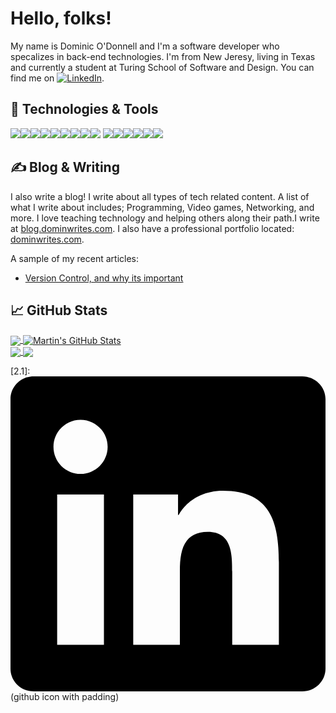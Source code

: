 # Hello, folks!

My name is Dominic O'Donnell and I'm a software developer who specalizes in back-end technologies. I'm from New Jeresy, living in Texas and currently a student at Turing School of Software and Design. You can find me on [![LinkedIn][3.2]][3].

## 🔧 Technologies & Tools
![](https://img.shields.io/badge/OS-Linux-informational?style=flat&logo=linux&logoColor=white&color=77b6ea)![](https://img.shields.io/badge/OS-MacOS-informational?style=flat&logo=MacOS&logoColor=white&color=77b6ea)![](https://img.shields.io/badge/Editor-VsCode-informational?style=flat&logo=visual-idea&logoColor=white&color=77b6ea)![](https://img.shields.io/badge/Code-Python-informational?style=flat&logo=python&logoColor=white&color=77b6ea)![](https://img.shields.io/badge/Code-JavaScript-informational?style=flat&logo=javascript&logoColor=white&color=77b6ea)![](https://img.shields.io/badge/Code-Ruby-informational?style=flat&logo=ruby&logoColor=white&color=77b6ea)![](https://img.shields.io/badge/Code-Sass-informational?style=flat&logo=sass&logoColor=white&color=77b6ea)![](https://img.shields.io/badge/Shell-Bash-informational?style=flat&logo=gnu-bash&logoColor=white&color=77b6ea)![](https://img.shields.io/badge/Shell-Zsh-informational?style=flat&logo=gnu-bash&logoColor=white&color=77b6ea)
![](https://img.shields.io/badge/Tools-PostgreSQL-informational?style=flat&logo=postgresql&logoColor=white&color=77b6ea)![](https://img.shields.io/badge/Tools-Apache-informational?style=flat&logo=apache&logoColor=white&color=77b6ea)![](https://img.shields.io/badge/Tools-Git-informational?style=flat&logo=git&logoColor=white&color=77b6ea)![](https://img.shields.io/badge/Tools-SQLite3-informational?style=flat&logo=sqlite&logoColor=white&color=77b6ea)![](https://img.shields.io/badge/Framework-Ruby_On_Rails-informational?style=flat&logo=ruby&logoColor=white&color=77b6ea)![](https://img.shields.io/badge/Framework-Flask-informational?style=flat&logo=flask&logoColor=white&color=77b6ea)

## &#x270d; Blog & Writing

I also write a blog! I write about all types of tech related content. A list of what I write about includes; Programming, Video games, Networking, and more. I love teaching technology and helping others along their path.I write at [blog.dominwrites.com](https://blog.dominwrites.com/). I also have a professional portfolio located: [dominwrites.com](https://dominwrites.com/).

A sample of my recent articles:

<!-- BLOG-POST-LIST:START -->
- [Version Control, and why its important](https://blog.dominwrites.com/programming/version_control/)
<!-- BLOG-POST-LIST:END -->

## &#x1f4c8; GitHub Stats

<a href="https://github.com/Dominicod/Dominicod">
  <img align="center" src="https://github-readme-stats.vercel.app/api/top-langs/?username=Dominicod&hide=html,tex&title_color=ffffff&text_color=c9cacc&icon_color=2bbc8a&bg_color=1d1f21&langs_count=3" />
</a><a href="https://github.com/Dominicod/Dominicod">
  <img align="center" src="https://github-readme-stats.vercel.app/api?username=Dominicod&show_icons=true&line_height=27&count_private=true&title_color=ffffff&text_color=c9cacc&icon_color=2bbc8a&bg_color=1d1f21" alt="Martin's GitHub Stats" />
</a>
<br>
<a href="https://github.com/Dominicod/portfolio">
  <img align="center" src="https://github-readme-stats.vercel.app/api/pin/?username=Dominicod&repo=portfolio&title_color=ffffff&text_color=c9cacc&icon_color=2bbc8a&bg_color=1d1f21" />
</a><a href="https://github.com/Dominicod/dlorg">
  <img align="center" src="https://github-readme-stats.vercel.app/api/pin/?username=Dominicod&repo=dlorg&title_color=ffffff&text_color=c9cacc&icon_color=2bbc8a&bg_color=1d1f21" />
</a>

<!-- links to social media icons -->

<!-- icons with padding -->

[1.1]: http://i.imgur.com/tXSoThF.png (twitter icon with padding)
[2.1]: <svg role="img" viewBox="0 0 24 24" xmlns="http://www.w3.org/2000/svg"><title>LinkedIn</title><path d="M20.447 20.452h-3.554v-5.569c0-1.328-.027-3.037-1.852-3.037-1.853 0-2.136 1.445-2.136 2.939v5.667H9.351V9h3.414v1.561h.046c.477-.9 1.637-1.85 3.37-1.85 3.601 0 4.267 2.37 4.267 5.455v6.286zM5.337 7.433c-1.144 0-2.063-.926-2.063-2.065 0-1.138.92-2.063 2.063-2.063 1.14 0 2.064.925 2.064 2.063 0 1.139-.925 2.065-2.064 2.065zm1.782 13.019H3.555V9h3.564v11.452zM22.225 0H1.771C.792 0 0 .774 0 1.729v20.542C0 23.227.792 24 1.771 24h20.451C23.2 24 24 23.227 24 22.271V1.729C24 .774 23.2 0 22.222 0h.003z"/></svg> (github icon with padding)

<!-- icons without padding -->

[1.2]: http://i.imgur.com/wWzX9uB.png (twitter icon without padding)
[2.2]: http://i.imgur.com/9I6NRUm.png (github icon without padding)
[3.2]: https://raw.githubusercontent.com/MartinHeinz/MartinHeinz/master/linkedin-3-16.png (LinkedIn icon without padding)


<!-- links to your social media accounts -->

[2]: https://github.com/Dominicod
[3]: https://www.linkedin.com/in/dominic-odonnell/


<!-- Resources -->
<!-- Icons: https://simpleicons.org/ -->
<!-- GitHub Stats: https://github.com/anuraghazra/github-readme-stats -->
<!-- Emojis: https://emojipedia.org/emoji/ -->
<!-- HTML Emojis: https://www.fileformat.info/index.htm -->
<!-- Shields: https://shields.io/ -->
<!-- Awesome GitHub Profile README: https://github.com/abhisheknaiidu/awesome-github-profile-readme -->

